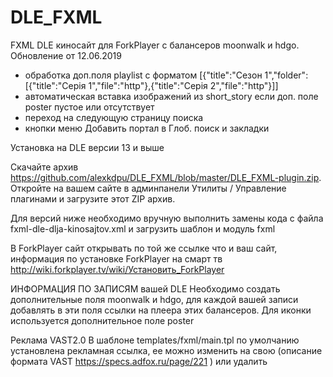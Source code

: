 # DLE_FXML
FXML DLE киносайт для ForkPlayer с балансеров  moonwalk и hdgo. 
Обновление от 12.06.2019
 - обработка доп.поля playlist с форматом [{"title":"Сезон 1","folder":[{"title":"Серія 1","file":"http"},{"title":"Серія 2","file":"http"}]]
 - автоматическая вставка изображений из short_story если доп. поле poster пустое или отсутствует
 - переход на следующую страницу поиска
 - кнопки меню Добавить портал в Глоб. поиск и закладки
 
Установка на DLE версии 13 и выше

Скачайте архив https://github.com/alexkdpu/DLE_FXML/blob/master/DLE_FXML-plugin.zip.
Откройте на вашем сайте в админпанели Утилиты / Управление плагинами и загрузите этот ZIP архив.

Для версий ниже необходимо вручную выполнить замены кода с файла fxml-dle-dlja-kinosajtov.xml и загрузить шаблон и модуль fxml


В ForkPlayer сайт открывать по той же ссылке что и ваш сайт, информация по установке ForkPlayer на смарт тв http://wiki.forkplayer.tv/wiki/Установить_ForkPlayer

ИНФОРМАЦИЯ ПО ЗАПИСЯМ вашей DLE
Необходимо создать дополнительные поля 
moonwalk и hdgo, для каждой вашей записи добавлять в эти поля ссылки на плеера этих балансеров.
Для иконки используется дополнительное поле poster

Реклама VAST2.0
В шаблоне templates/fxml/main.tpl по умолчанию установлена рекламная ссылка, ее можно изменить на свою (описание формата VAST https://specs.adfox.ru/page/221 ) или удалить
